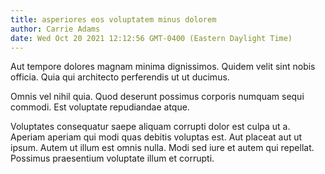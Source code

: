 ```yaml
---
title: asperiores eos voluptatem minus dolorem
author: Carrie Adams
date: Wed Oct 20 2021 12:12:56 GMT-0400 (Eastern Daylight Time)
---
```

Aut tempore dolores magnam minima dignissimos. Quidem velit sint nobis officia. Quia qui architecto perferendis ut ut ducimus.

 Omnis vel nihil quia. Quod deserunt possimus corporis numquam sequi commodi. Est voluptate repudiandae atque.

 Voluptates consequatur saepe aliquam corrupti dolor est culpa ut a. Aperiam aperiam qui modi quas debitis voluptas est. Aut placeat aut ut ipsum. Autem ut illum est omnis nulla. Modi sed iure et autem qui repellat. Possimus praesentium voluptate illum et corrupti.